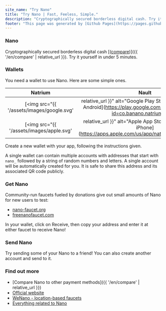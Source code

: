 ```yaml
---
site_name: "Try Nano"
title: "Try Nano | Fast, Feeless, Simple."
description: "Cryptographically secured borderless digital cash. Try it yourself in under 5 minutes."
footer: "This page was generated by [Github Pages](https://pages.github.com). This site is not affiliated with [nano.org](https://nano.org)."
---
```


### Nano

Cryptographically secured borderless digital cash [(<u>compare</u>)]({{ '/en/compare' | relative_url }}). Try it yourself in under 5 minutes. 

### Wallets

You need a wallet to use Nano. Here are some simple ones.

| Natrium |  Nault  |
| :-----: | :-----: |
| [<img src="{{ '/assets/images/google.svg' | relative_url }}" alt="Google Play Store" width="70%"/><br/>Android](https://play.google.com/store/apps/details?id=co.banano.natriumwallet) | [<img src="{{ '/assets/images/nault.svg' | relative_url }}" alt="Nault Web" width="70%"/><br/>Web](https://nault.cc)
| [<img src="{{ '/assets/images/apple.svg' | relative_url }}" alt="Apple App Store" width="70%"/><br/>iPhone](https://apps.apple.com/us/app/natrium/id1451425707) | [<img src="{{ '/assets/images/github.svg' | relative_url }}" alt="Github" width="70%"/><br/>Desktop](https://github.com/Nault/Nault/releases)

Create a new wallet with your app, following the instructions given. 

A single wallet can contain multiple accounts with addresses that start with `nano_` followed by a string of random numbers and letters. A single account will be automatically created for you. It is safe to share this address and its associated QR code publicly. 

### Get Nano

Community-run faucets fueled by donations give out small amounts of Nano for new users to test:

* [nano-faucet.org](https://nano-faucet.org/)
* [freenanofaucet.com](https://www.freenanofaucet.com/)

In your wallet, click on Receive, then copy your address and enter it at either faucet to receive Nano!

### Send Nano

Try sending some of your Nano to a friend! You can also create another account and send to it.

### Find out more

* [Compare Nano to other payment methods]({{ '/en/compare' | relative_url }})
* [Official website](https://nano.org/)
* [WeNano - location-based faucets](https://wenano.net)
* [Everything related to Nano](https://nanolinks.info/)
